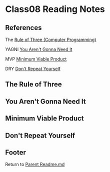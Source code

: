 # Class08 Reading Notes

## References

The [Rule of Three (Computer Programming)](https://en.wikipedia.org/wiki/Rule_of_three_(computer_programming))

YAGNI [You Aren't Gonna Need It](https://en.wikipedia.org/wiki/You_aren%27t_gonna_need_it)

MVP [Minimum Viable Product](https://en.wikipedia.org/wiki/Minimum_viable_product)

DRY [Don't Repeat Yourself](https://en.wikipedia.org/wiki/Don%27t_repeat_yourself)

## The Rule of Three


## You Aren't Gonna Need It


## Minimum Viable Product


## Don't Repeat Yourself



## Footer

Return to [Parent Readme.md](../README.html)  
